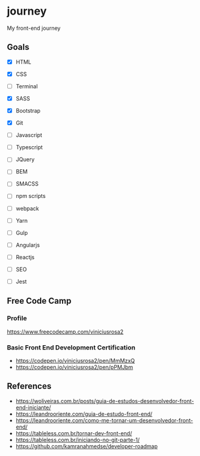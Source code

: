 # journey
My front-end journey


## Goals
- [x] HTML
- [x] CSS
- [ ] Terminal
- [x] SASS
- [x] Bootstrap
- [x] Git
- [ ] Javascript
- [ ] Typescript
- [ ] JQuery
- [ ] BEM
- [ ] SMACSS
- [ ] npm scripts
- [ ] webpack
- [ ] Yarn 
- [ ] Gulp
- [ ] Angularjs
- [ ] Reactjs
- [ ] SEO
- [ ] Jest


## Free Code Camp

### Profile
https://www.freecodecamp.com/viniciusrosa2

### Basic Front End Development Certification
- https://codepen.io/viniciusrosa2/pen/MmMzxQ
- https://codepen.io/viniciusrosa2/pen/pPMJbm


## References
- https://woliveiras.com.br/posts/guia-de-estudos-desenvolvedor-front-end-iniciante/
- https://leandrooriente.com/guia-de-estudo-front-end/
- https://leandrooriente.com/como-me-tornar-um-desenvolvedor-front-end/
- https://tableless.com.br/tornar-dev-front-end/
- https://tableless.com.br/iniciando-no-git-parte-1/
- https://github.com/kamranahmedse/developer-roadmap
